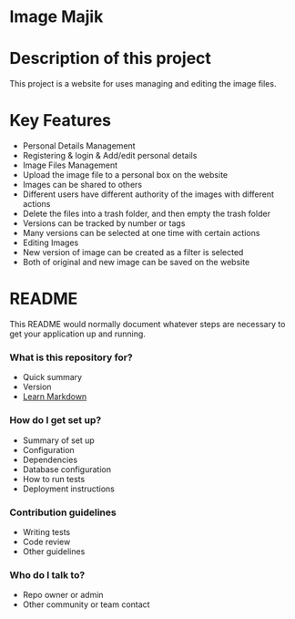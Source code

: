 
# Image Majik #

# Description of this project #
This project is a website for uses managing and editing the image files.

# Key Features #
* Personal Details Management
* Registering & login & Add/edit personal details
* Image Files Management
* Upload the image file to a personal box on the website
* Images can be shared to others
* Different users have different authority of the images with different actions
* Delete the files into a trash folder, and then empty the trash folder
* Versions can be tracked by number or tags
* Many versions can be selected at one time with certain actions
* Editing Images
* New version of image can be created as a filter is selected
* Both of original and new image can be saved on the website


# README #

This README would normally document whatever steps are necessary to get your application up and running.

### What is this repository for? ###

* Quick summary
* Version
* [Learn Markdown](https://bitbucket.org/tutorials/markdowndemo)

### How do I get set up? ###

* Summary of set up
* Configuration
* Dependencies
* Database configuration
* How to run tests
* Deployment instructions

### Contribution guidelines ###

* Writing tests
* Code review
* Other guidelines

### Who do I talk to? ###

* Repo owner or admin
* Other community or team contact